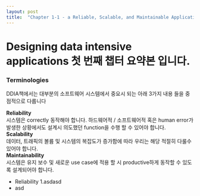 ```yaml
---
layout: post
title:  "Chapter 1-1 - a Reliable, Scalable, and Maintainable Applications"
---
```


# Designing data intensive applications 첫 번째 챕터 요약본 입니다.

### Terminologies
DDIA책에서는 대부분의 소프트웨어 시스템에서 중요시 되는 아래 3가지 내용 들을 중점적으로 다룹니다

**Reliability** <br /> 시스템은 correctly 동작해야 합니다. 하드웨어적 / 소프트웨어적 혹은 human error가 발생한 상황에서도 설계시 의도했던 function을 수행 할 수 있어야 합니다.<br />
**Scalability** <br /> 데이터, 트래픽의 볼륨 및 시스템의 복잡도가 증가함에 따라 우리는 해당 적절히 다룰수 있어야 합니다.<br />
**Maintainability** <br /> 시스템은 유지 보수 및 새로운 use case에 적용 할 시 productive하게 동작할 수 있도록 설계되어야 합니다.

- Reliability
1.asdasd
- asd  
